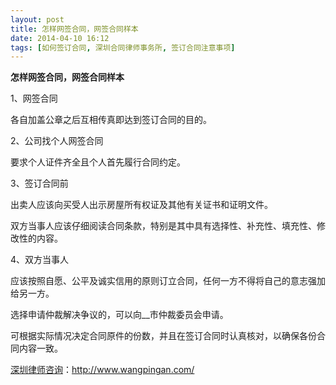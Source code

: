 ```yaml
---
layout: post
title: 怎样网签合同，网签合同样本
date: 2014-04-10 16:12
tags: [如何签订合同, 深圳合同律师事务所, 签订合同注意事项]
---
```

<strong>怎样网签合同，网签合同样本</strong>

1、网签合同

各自加盖公章之后互相传真即达到签订合同的目的。

2、公司找个人网签合同

要求个人证件齐全且个人首先履行合同约定。

3、签订合同前

出卖人应该向买受人出示房屋所有权证及其他有关证书和证明文件。

双方当事人应该仔细阅读合同条款，特别是其中具有选择性、补充性、填充性、修改性的内容。

4、双方当事人

应该按照自愿、公平及诚实信用的原则订立合同，任何一方不得将自己的意志强加给另一方。

选择申请仲裁解决争议的，可以向__市仲裁委员会申请。

可根据实际情况决定合同原件的份数，并且在签订合同时认真核对，以确保各份合同内容一致。

<a href="http://www.wangpingan.com/">深圳律师咨询</a>：<a href="http://www.wangpingan.com/">http://www.wangpingan.com/</a>

